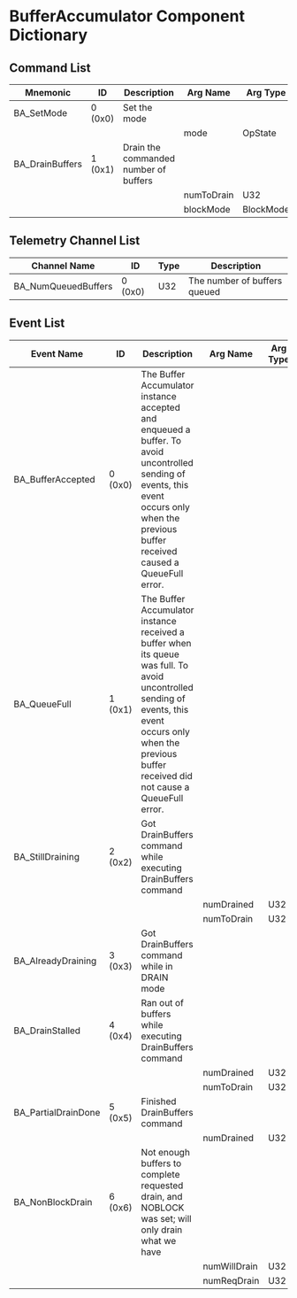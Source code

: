 # BufferAccumulator Component Dictionary


## Command List

|Mnemonic|ID|Description|Arg Name|Arg Type|Comment
|---|---|---|---|---|---|
|BA_SetMode|0 (0x0)|Set the mode| | |   
| | | |mode|OpState||                    
|BA_DrainBuffers|1 (0x1)|Drain the commanded number of buffers| | |   
| | | |numToDrain|U32||                    
| | | |blockMode|BlockMode||                    

## Telemetry Channel List

|Channel Name|ID|Type|Description|
|---|---|---|---|
|BA_NumQueuedBuffers|0 (0x0)|U32|The number of buffers queued|

## Event List

|Event Name|ID|Description|Arg Name|Arg Type|Arg Size|Description
|---|---|---|---|---|---|---|
|BA_BufferAccepted|0 (0x0)|The Buffer Accumulator instance accepted and enqueued a buffer. To avoid uncontrolled sending of events, this event occurs only when the previous buffer received caused a QueueFull error.| | | | |
|BA_QueueFull|1 (0x1)|The Buffer Accumulator instance received a buffer when its queue was full. To avoid uncontrolled sending of events, this event occurs only when the previous buffer received did not cause a QueueFull error.| | | | |
|BA_StillDraining|2 (0x2)|Got DrainBuffers command while executing DrainBuffers command| | | | |
| | | |numDrained|U32|||    
| | | |numToDrain|U32|||    
|BA_AlreadyDraining|3 (0x3)|Got DrainBuffers command while in DRAIN mode| | | | |
|BA_DrainStalled|4 (0x4)|Ran out of buffers while executing DrainBuffers command| | | | |
| | | |numDrained|U32|||    
| | | |numToDrain|U32|||    
|BA_PartialDrainDone|5 (0x5)|Finished DrainBuffers command| | | | |
| | | |numDrained|U32|||    
|BA_NonBlockDrain|6 (0x6)|Not enough buffers to complete requested drain, and NOBLOCK was set; will only drain what we have| | | | |
| | | |numWillDrain|U32|||    
| | | |numReqDrain|U32|||    
